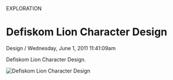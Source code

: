 <p class="type">EXPLORATION</p>

# Defiskom Lion Character Design

<p class="meta">Design  /  Wednesday, June 1, 2011 11:41:09am</p>

Defiskom Lion Character Design.

![Defiskom Lion Character Design](https://farooq-agent.web.app/assets/images/works/large/5zM00KHm_work_image.jpg)

